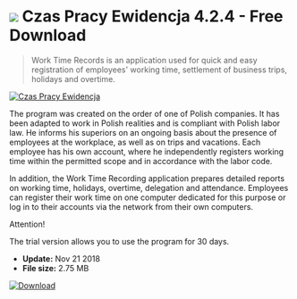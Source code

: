 # ![](https://cdn.softexe.net/static/icon/a/czas-pracy-ewidencja-9572.png) Czas Pracy Ewidencja 4.2.4 - Free Download

> Work Time Records is an application used for quick and easy registration of employees' working time, settlement of business trips, holidays and overtime.

[![Czas Pracy Ewidencja](https://gallery.dpcdn.pl/imgc/Tools/62910/g_-_420x350_1.5_-_x20151022224358_0.png)](https://softexe.net/win/business/other/czas-pracy-ewidencja:aegb.html)

The program was created on the order of one of Polish companies. It has been adapted to work in Polish realities and is compliant with Polish labor law. He informs his superiors on an ongoing basis about the presence of employees at the workplace, as well as on trips and vacations. Each employee has his own account, where he independently registers working time within the permitted scope and in accordance with the labor code.
 
 In addition, the Work Time Recording application prepares detailed reports on working time, holidays, overtime, delegation and attendance. Employees can register their work time on one computer dedicated for this purpose or log in to their accounts via the network from their own computers.
 
 Attention!
 
 The trial version allows you to use the program for 30 days.


- **Update:** Nov 21 2018
- **File size:** 2.75 MB

[![Download](https://cdn.softexe.net/static/img/download.png)](https://softexe.net/win/business/other/czas-pracy-ewidencja:aegb.html)

